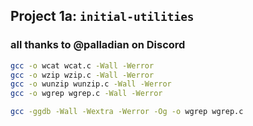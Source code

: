 ## Project 1a: `initial-utilities`

### all thanks to @palladian on Discord

```bash
gcc -o wcat wcat.c -Wall -Werror
gcc -o wzip wzip.c -Wall -Werror
gcc -o wunzip wunzip.c -Wall -Werror
gcc -o wgrep wgrep.c -Wall -Werror
```

```bash
gcc -ggdb -Wall -Wextra -Werror -Og -o wgrep wgrep.c
```

